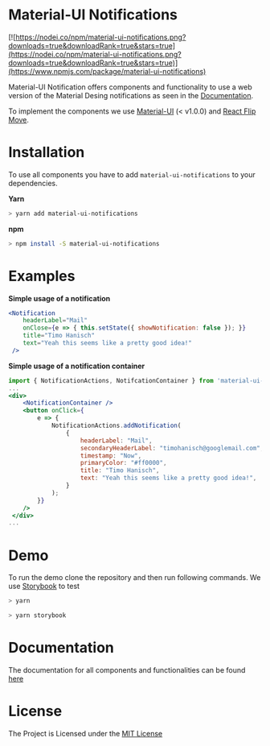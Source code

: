 # Material-UI Notifications

[![https://nodei.co/npm/material-ui-notifications.png?downloads=true&downloadRank=true&stars=true](https://nodei.co/npm/material-ui-notifications.png?downloads=true&downloadRank=true&stars=true)](https://www.npmjs.com/package/material-ui-notifications)

Material-UI Notification offers components and functionality to use a web version of the Material Desing notifications as seen
in the [Documentation](https://material.io/guidelines/patterns/notifications.html#notifications-anatomy-of-a-notification).

To implement the components we use [Material-UI](https://github.com/mui-org/material-ui) (< v1.0.0) and [React Flip Move](https://github.com/joshwcomeau/react-flip-move).

# Installation

To use all components you have to add `material-ui-notifications` to your dependencies.

**Yarn**
```bash
> yarn add material-ui-notifications
```

**npm**
```bash
> npm install -S material-ui-notifications
```
# Examples

**Simple usage of a notification**

```jsx
<Notification
    headerLabel="Mail"
    onClose={e => { this.setState({ showNotification: false }); }}
    title="Timo Hanisch"
    text="Yeah this seems like a pretty good idea!"
 />
```

**Simple usage of a notification container**

```jsx
import { NotificationActions, NotifcationContainer } from 'material-ui-notifications';
...
<div>
    <NotificationContainer />
    <button onClick={
        e => { 
            NotificationActions.addNotification(
                {
                    headerLabel: "Mail",
                    secondaryHeaderLabel: "timohanisch@googlemail.com",
                    timestamp: "Now",
                    primaryColor: "#ff0000",
                    title: "Timo Hanisch",
                    text: "Yeah this seems like a pretty good idea!",
                }
            ); 
        }}
    />
 </div>
...
```

# Demo

To run the demo clone the repository and then run following commands. We use [Storybook](https://github.com/storybooks/storybook) to test 

```bash
> yarn

> yarn storybook
```

# Documentation

The documentation for all components and functionalities can be found [here](/documentation/api.md)

# License
The Project is Licensed under the [MIT License](/LICENSE)
